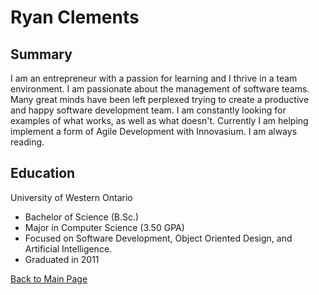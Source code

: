 # Ryan Clements

## Summary
I am an entrepreneur with a passion for learning and I thrive in a team environment. I am passionate about the management of software teams. Many great minds have been left perplexed trying to create a productive and happy software development team. I am constantly looking for examples of what works, as well as what doesn't. Currently I am helping implement a form of Agile Development with Innovasium. I am always reading.

## Education
University of Western Ontario
- Bachelor of Science (B.Sc.) 
- Major in Computer Science (3.50 GPA)
- Focused on Software Development, Object Oriented Design, and Artificial Intelligence.
- Graduated in 2011

[Back to Main Page](README.md)
